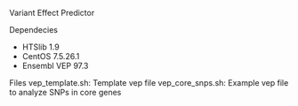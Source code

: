 Variant Effect Predictor

Dependecies
- HTSlib 1.9
- CentOS 7.5.26.1
- Ensembl VEP 97.3



Files 
vep_template.sh: Template vep file
vep_core_snps.sh: Example vep file to analyze SNPs in core genes


